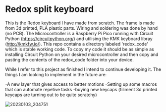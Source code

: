 # Redox split keyboard 

This is the Redox keyboard I have made from scratch. The frame is made from 3d printed, PLA plastic parts. Wiring and soldering was done by hand (no PCB). The Microcontroller is a Raspberry Pi Pico running with Circuit Python (https://circuitpython.org/) and utilising the KMK keyboard libray (http://kmkfw.io/). This repo contains a directory labeled 'redox_code' which is stable working code. To copy my code it should be as simple as installing Circuit Python on your desired microcontroller and then copy and pasting the contents of the redox_code folder into your device.

While I refer to this project as finished I intend to continue developing it. The things I am looking to implement in the future are:

-A new layer that gives access to better motions 
-Setting up some macros that can automate repetive tasks
-buying new keycaps (filiment 3d printed keycaps are turning out to be quite scratchy)


![20230103_204751](https://user-images.githubusercontent.com/111256162/211129990-1cdaa00b-cbe9-4728-911a-3042710c7e54.jpg)
